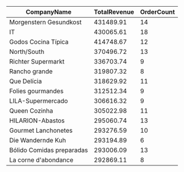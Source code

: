 | CompanyName | TotalRevenue | OrderCount |
| --- | --- | --- |
| Morgenstern Gesundkost | 431489.91 | 14 |
| IT | 430065.61 | 18 |
| Godos Cocina Típica | 414748.67 | 12 |
| North/South | 370496.72 | 13 |
| Richter Supermarkt | 336703.74 | 9 |
| Rancho grande | 319807.32 | 8 |
| Que Delícia | 318629.92 | 11 |
| Folies gourmandes | 312512.34 | 9 |
| LILA-Supermercado | 306616.32 | 9 |
| Queen Cozinha | 305022.98 | 11 |
| HILARION-Abastos | 295060.74 | 13 |
| Gourmet Lanchonetes | 293276.59 | 10 |
| Die Wandernde Kuh | 293194.89 | 6 |
| Bólido Comidas preparadas | 293006.09 | 13 |
| La corne d'abondance | 292869.11 | 8 |
